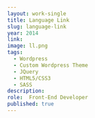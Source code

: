 ```yaml
---
layout: work-single
title: Language Link
slug: language-link
year: 2014
link:
image: ll.png
tags:
  - Wordpress
  - Custom Wordpress Theme
  - JQuery
  - HTML5/CSS3
  - SASS
description:
role:  Front-End Developer
published: true
---
```

